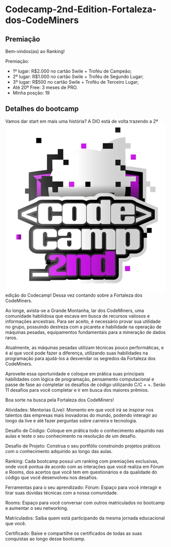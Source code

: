 # Codecamp-2nd-Edition-Fortaleza-dos-CodeMiners

## Premiação
Bem-vindos(as) ao Ranking!

Premiação:

- 1º lugar: R$2.000 no cartão Swile + Troféu de Campeão;
- 2º lugar: R$1.000 no cartão Swile + Troféu de Segundo Lugar; 
- 3º lugar: R$500 no cartão Swile + Troféu de Terceiro Lugar;
- Até 20º Free: 3 meses de PRO.
- Minha posção: 19

## Detalhes do bootcamp
Vamos dar start em mais uma história?
<img src="code2nd.png" width="500px" align="right">
A DIO está de volta trazendo a 2ª edição do Codecamp! Dessa vez contando sobre a Fortaleza dos CodeMiners.

Ao longe, avista-se a Grande Montanha, lar dos CodeMiners, uma comunidade habilidosa que escava em busca de recursos valiosos e informações ancestrais. Para ser aceito, é necessário provar sua utilidade no grupo, possuindo destreza com a picareta e habilidade na operação de máquinas pesadas, equipamentos fundamentais para a mineração de dados raros.

Atualmente, as máquinas pesadas utilizam técnicas pouco performáticas, e é aí que você pode fazer a diferença, utilizando suas habilidades na programação para ajudá-los a desvendar os segredos da Fortaleza dos CodeMiners.

Aproveite essa oportunidade e coloque em prática suas principais habilidades com lógica de programação, pensamento computacional e passe de fase ao completar os desafios de código utilizando C/C + +. Serão 11 desafios para você completar e ir em busca dos maiores prêmios.

Boa sorte na busca pela Fortaleza dos CodeMiners!

Atividades:
Mentorias (Live): Momento em que você irá se inspirar nos talentos das empresas mais inovadoras do mundo, podendo interagir ao longo da live e até fazer perguntas sobre carreira e tecnologia.

Desafio de Código: Coloque em prática todo o conhecimento adquirido nas aulas e teste o seu conhecimento na resolução de um desafio.

Desafio de Projeto: Construa o seu portfólio construindo projetos práticos com o conhecimento adquirido ao longo das aulas.

Ranking: Cada bootcamp possui um ranking com premiações exclusivas, onde você pontua de acordo com as interações que você realiza em Fórum e Rooms, dos acertos que você tem em questionários e da qualidade do código que você desenvolveu nos desafios.

Ferramentas para o seu aprendizado:
Fórum: Espaço para você interagir e tirar suas dúvidas técnicas com a nossa comunidade.

Rooms: Espaço para você conversar com outros matriculados no bootcamp e aumentar o seu networking.

Matriculados: Saiba quem está participando da mesma jornada educacional que você.

Certificado: Baixe e compartilhe os certificados de todas as suas conquistas ao longo desse bootcamp.
